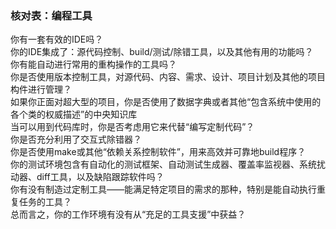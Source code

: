 ### 核对表：编程工具

你有一套有效的IDE吗？  
你的IDE集成了：源代码控制、build/测试/除错工具，以及其他有用的功能吗？  
你有能自动进行常用的重构操作的工具吗？  
你是否使用版本控制工具，对源代码、内容、需求、设计、项目计划及其他的项目构件进行管理？  
如果你正面对超大型的项目，你是否使用了数据字典或者其他“包含系统中使用的各个类的权威描述”的中央知识库  
当可以用到代码库时，你是否考虑用它来代替“编写定制代码”？  
你是否充分利用了交互式除错器？  
你是否使用make或其他“依赖关系控制软件”，用来高效并可靠地build程序？  
你的测试环境包含有自动化的测试框架、自动测试生成器、覆盖率监视器、系统扰动器、diff工具，以及缺陷跟踪软件吗？  
你有没有制造过定制工具——能满足特定项目的需求的那种，特别是能自动执行重复任务的工具？  
总而言之，你的工作环境有没有从“充足的工具支援”中获益？